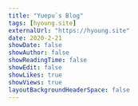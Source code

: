 ```yaml
---
title: "Yuepu`s Blog"
tags: [hyoung.site]
externalUrl: "https://hyoung.site"
date: 2020-2-21
showDate: false
showAuthor: false
showReadingTime: false
showEdit: false
showLikes: true
showViews: true
layoutBackgroundHeaderSpace: false
---
```

